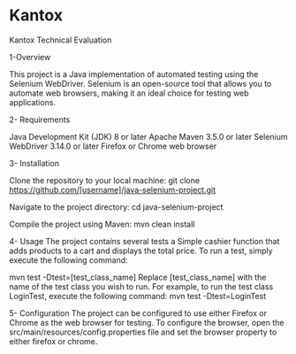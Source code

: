 # Kantox
Kantox Technical Evaluation

1-Overview

This project is a Java implementation of automated testing using the Selenium WebDriver. Selenium is an open-source tool that allows you to automate web browsers, making it an ideal choice for testing web applications. 

2- Requirements

Java Development Kit (JDK) 8 or later
Apache Maven 3.5.0 or later
Selenium WebDriver 3.14.0 or later
Firefox or Chrome web browser



3- Installation

Clone the repository to your local machine:
git clone https://github.com/[username]/java-selenium-project.git


Navigate to the project directory:
cd java-selenium-project


Compile the project using Maven:
mvn clean install




4- Usage
The project contains several tests a Simple cashier function that adds products to a cart and displays the total price. 
To run a test, simply execute the following command:


mvn test -Dtest=[test_class_name]
Replace [test_class_name] with the name of the test class you wish to run. For example, to run the test class LoginTest, execute the following command:
mvn test -Dtest=LoginTest



5- Configuration
The project can be configured to use either Firefox or Chrome as the web browser for testing. To configure the browser, open the src/main/resources/config.properties file and set the browser property to either firefox or chrome.
